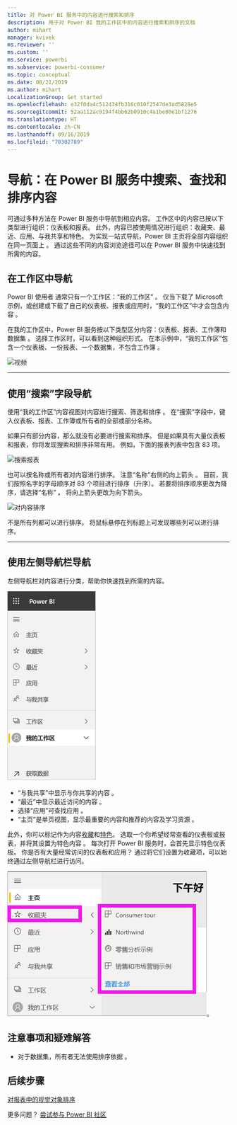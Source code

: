 ```yaml
---
title: 对 Power BI 服务中的内容进行搜索和排序
description: 用于对 Power BI 我的工作区中的内容进行搜索和排序的文档
author: mihart
manager: kvivek
ms.reviewer: ''
ms.custom: ''
ms.service: powerbi
ms.subservice: powerbi-consumer
ms.topic: conceptual
ms.date: 08/21/2019
ms.author: mihart
LocalizationGroup: Get started
ms.openlocfilehash: e32f0da4c512434fb316c010f2547de3ad5828e5
ms.sourcegitcommit: 52aa112ac9194f4bb62b0910c4a1be80e1bf1276
ms.translationtype: HT
ms.contentlocale: zh-CN
ms.lasthandoff: 09/16/2019
ms.locfileid: "70302789"
---
```

# <a name="navigation-searching-finding-and-sorting-content-in-power-bi-service"></a>导航：在 Power BI 服务中搜索、查找和排序内容
可通过多种方法在 Power BI 服务中导航到相应内容。 工作区中的内容已按以下类型进行组织：仪表板和报表。  此外，内容已按使用情况进行组织：收藏夹、最近、应用、与我共享和特色。 为实现一站式导航，Power BI 主页将全部内容组织在同一页面上  。 通过这些不同的内容浏览途径可以在 Power BI 服务中快速找到所需的内容。  

## <a name="navigation-within-workspaces"></a>在工作区中导航

Power BI 使用者  通常只有一个工作区：“我的工作区”  。 仅当下载了 Microsoft 示例，或创建或下载了自己的仪表板、报表或应用时，“我的工作区”中才会包含内容  。  

在我的工作区中，Power BI 服务按以下类型区分内容：仪表板、报表、工作簿和数据集  。 选择工作区时，可以看到这种组织形式。 在本示例中，“我的工作区”包含一个仪表板、一份报表、一个数据集，不包含工作簿  。

![视频](./media/end-user-search-sort/myworkspace/myworkspace.gif)

________________________________________
## <a name="navigation-using-the-search-field"></a>使用“搜索”字段导航
使用“我的工作区”内容视图对内容进行搜索、筛选和排序  。 在“搜索”字段中，键入仪表板、报表、工作簿或所有者的全部或部分名称。  

如果只有部分内容，那么就没有必要进行搜索和排序。  但是如果具有大量仪表板和报表，你将发现搜索和排序非常有用。 例如，下面的报表列表中包含 83 项。 

![搜索报表](./media/end-user-experience/power-bi-search.png)

也可以按名称或所有者对内容进行排序。 注意“名称”右侧的向上箭头  。 目前，我们按照名字的字母顺序对 83 个项目进行排序（升序）。 若要将排序顺序更改为降序，请选择“名称”  。 将向上箭头更改为向下箭头。

![对内容排序](./media/end-user-experience/power-bi-sort-new.png)

不是所有列都可以进行排序。 将鼠标悬停在列标题上可发现哪些列可以进行排序。

___________________________________________________________________
## <a name="navigation-using-the-left-nav-bar"></a>使用左侧导航栏导航
左侧导航栏对内容进行分类，帮助你快速找到所需的内容。  

![左侧导航栏](./media/end-user-search-sort/power-bi-navbar.png)


- “与我共享”中显示与你共享的内容  。
- “最近”中显示最近访问的内容  。 
- 选择“应用”可查找应用  。
- “主页”是单页视图，显示最重要的内容和推荐的内容及学习资源  。

此外，你可以标记作为内容[收藏](end-user-favorite.md)和[特色](end-user-featured.md)。 选取一个你希望经常查看的仪表板或报表，并将其设置为特色内容  。 每次打开 Power BI 服务时，会首先显示特色仪表板。 你是否有大量经常访问的仪表板和应用？ 通过将它们设置为收藏项，可以始终通过左侧导航栏进行访问。

![收藏夹浮出控件](./media/end-user-search-sort/power-bi-favorite.png)。



## <a name="considerations-and-troubleshooting"></a>注意事项和疑难解答
* 对于数据集，所有者无法使用排序依据  。

## <a name="next-steps"></a>后续步骤
[对报表中的视觉对象排序](end-user-change-sort.md)

更多问题？ [尝试参与 Power BI 社区](http://community.powerbi.com/)
